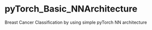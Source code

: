 # pyTorch_Basic_NNArchitecture
Breast Cancer Classification by using simple pyTorch NN architecture
